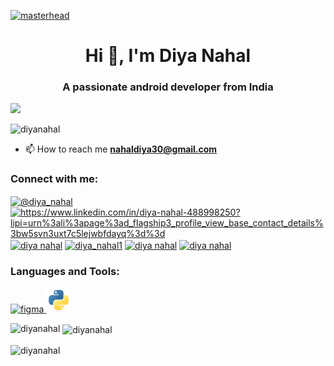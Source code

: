 [![masterhead](https://1.bp.blogspot.com/-7A4WynwLsMw/XbBpCXG8fHI/AAAAAAAAMt4/uOa1bpLskYgrwGbllhSu2SDj_Mig8SXJQCLcBGAsYHQ/s1600/2000_600px.gif)](https://rishavchanda.io)
<h1 align="center">Hi 👋, I'm Diya Nahal</h1>
<h3 align="center">A passionate android developer from India</h3>
<img align="right alt="Coding" width="400" src="https://cdn.dribbble.com/users/1162077/screenshots/3848914/programmer.gif">

<p align="left"> <img src="https://komarev.com/ghpvc/?username=diyanahal&label=Profile%20views&color=0e75b6&style=flat" alt="diyanahal" /> </p>

- 📫 How to reach me **nahaldiya30@gmail.com**

<h3 align="left">Connect with me:</h3>
<p align="left">
<a href="https://twitter.com/@diya_nahal" target="blank"><img align="center" src="https://raw.githubusercontent.com/rahuldkjain/github-profile-readme-generator/master/src/images/icons/Social/twitter.svg" alt="@diya_nahal" height="30" width="40" /></a>
<a href="https://linkedin.com/in/https://www.linkedin.com/in/diya-nahal-488998250?lipi=urn%3ali%3apage%3ad_flagship3_profile_view_base_contact_details%3bw5svn3uxt7c5lejwbfdayq%3d%3d" target="blank"><img align="center" src="https://raw.githubusercontent.com/rahuldkjain/github-profile-readme-generator/master/src/images/icons/Social/linked-in-alt.svg" alt="https://www.linkedin.com/in/diya-nahal-488998250?lipi=urn%3ali%3apage%3ad_flagship3_profile_view_base_contact_details%3bw5svn3uxt7c5lejwbfdayq%3d%3d" height="30" width="40" /></a>
<a href="https://stackoverflow.com/users/diya nahal" target="blank"><img align="center" src="https://raw.githubusercontent.com/rahuldkjain/github-profile-readme-generator/master/src/images/icons/Social/stack-overflow.svg" alt="diya nahal" height="30" width="40" /></a>
<a href="https://instagram.com/diya_nahal1" target="blank"><img align="center" src="https://raw.githubusercontent.com/rahuldkjain/github-profile-readme-generator/master/src/images/icons/Social/instagram.svg" alt="diya_nahal1" height="30" width="40" /></a>
<a href="https://www.hackerrank.com/diya nahal" target="blank"><img align="center" src="https://raw.githubusercontent.com/rahuldkjain/github-profile-readme-generator/master/src/images/icons/Social/hackerrank.svg" alt="diya nahal" height="30" width="40" /></a>
<a href="https://www.hackerearth.com/diya nahal" target="blank"><img align="center" src="https://raw.githubusercontent.com/rahuldkjain/github-profile-readme-generator/master/src/images/icons/Social/hackerearth.svg" alt="diya nahal" height="30" width="40" /></a>
</p>

<h3 align="left">Languages and Tools:</h3>
<p align="left"><a href="https://www.figma.com/" target="_blank" rel="noreferrer"> <img src="https://www.vectorlogo.zone/logos/figma/figma-icon.svg" alt="figma" width="40" height="40"/> </a> <a href="https://www.python.org" target="_blank" rel="noreferrer"> <img src="https://raw.githubusercontent.com/devicons/devicon/master/icons/python/python-original.svg" alt="python" width="40" height="40"/> </a> </p>

<p><img align="left" src="https://github-readme-stats.vercel.app/api/top-langs?username=diyanahal&show_icons=true&locale=en&layout=compact" alt="diyanahal" /></p>

<p>&nbsp;<img align="center" src="https://github-readme-stats.vercel.app/api?username=diyanahal&show_icons=true&locale=en" alt="diyanahal" /></p>

<p><img align="center" src="https://github-readme-streak-stats.herokuapp.com/?user=diyanahal&" alt="diyanahal" /></p>

